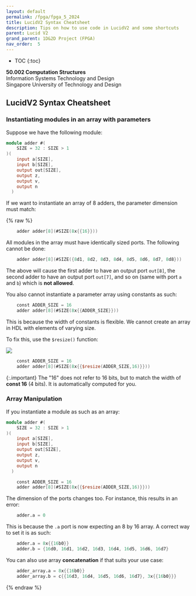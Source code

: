 ```yaml
---
layout: default
permalink: /fpga/fpga_5_2024
title: LucidV2 Syntax Cheatsheet 
description: Tips on how to use code in LucidV2 and some shortcuts
parent: Lucid V2
grand_parent: 1D&2D Project (FPGA)
nav_order:  5
---
```



* TOC
{:toc}

**50.002 Computation Structures**
<br>
Information Systems Technology and Design
<br>
Singapore University of Technology and Design


## LucidV2 Syntax Cheatsheet


### Instantiating modules in an array with parameters

Suppose we have the following module:

```verilog
module adder #(
    SIZE = 32 : SIZE > 1
)(
    input a[SIZE],
    input b[SIZE],
    output out[SIZE],
    output z,
    output v,
    output n
  )
```

If we want to instantiate an array of 8 adders, the parameter dimension must match:


{% raw %}

```verilog
    adder adder[8](#SIZE(8x{{16}}))
```


All modules in the array must have <span class="orange-bold">identically</span> sized ports. The following cannot be done:

```verilog
    adder adder[8](#SIZE({8d1, 8d2, 8d3, 8d4, 8d5, 8d6, 8d7, 8d8}))
```

The above will cause the first adder to have an output port `out[8]`, the second adder to have an output port `out[7]`, and so on (same with port `a` and `b`) which is **not allowed**. 

You also cannot instantiate a parameter array using constants as such:


```verilog
    const ADDER_SIZE = 16
    adder adder[8](#SIZE(8x{{ADDER_SIZE}}))
```

This is because the width of constants is flexible. We <span class="orange-bold">cannot</span> create an array in HDL with elements of varying size.  

To fix this, use the `$resize()` function:

<img src="{{ site.baseurl }}/docs/FPGA/Lucid V2/images/fpga_5_2024/2025-01-31-07-40-57.png"  class="center_full"/>

```verilog
    const ADDER_SIZE = 16
    adder adder[8](#SIZE(8x{{$resize(ADDER_SIZE,16)}}))
```

{:.important}
The "16" does not refer to 16 bits, but to match the width of **const 16** (4 bits). It is automatically computed for you.

### Array Manipulation 

If you instantiate a module as such as an array:
```verilog
module adder #(
    SIZE = 32 : SIZE > 1
)(
    input a[SIZE],
    input b[SIZE],
    output out[SIZE],
    output z,
    output v,
    output n
  )
```


```verilog
    const ADDER_SIZE = 16
    adder adder[8](#SIZE(8x{{$resize(ADDER_SIZE,16)}}))
```

The dimension of the ports changes too. For instance, this results in an error:

```verilog
    adder.a = 0
```

This is because the `.a` port is now expecting an 8 by 16 array. A correct way to set it is as such:

```verilog
    adder.a = 8x{{16b0}}
    adder.b = {16d0, 16d1, 16d2, 16d3, 16d4, 16d5, 16d6, 16d7}
```

You can also use array **concatenation** if that suits your use case:

```verilog
    adder_array.a = 8x{{16b0}}
    adder_array.b = c{{16d3, 16d4, 16d5, 16d6, 16d7}, 3x{{16b0}}}
```
{% endraw %}

